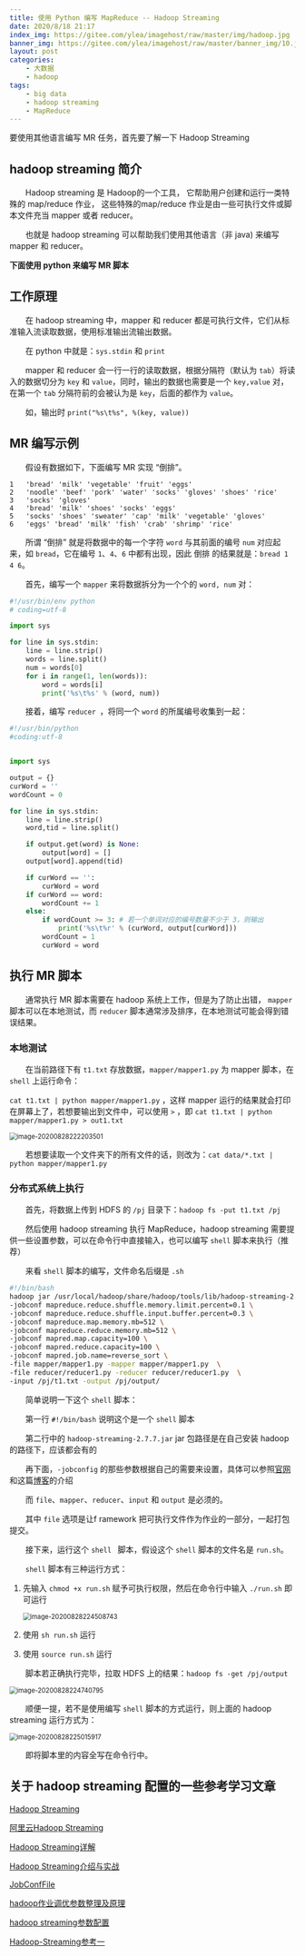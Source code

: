 ```yaml
---
title: 使用 Python 编写 MapReduce -- Hadoop Streaming
date: 2020/8/18 21:17
index_img: https://gitee.com/ylea/imagehost/raw/master/img/hadoop.jpg
banner_img: https://gitee.com/ylea/imagehost/raw/master/banner_img/10.jpg
layout: post
categories:
    - 大数据
    - hadoop
tags:
    - big data
    - hadoop streaming
    - MapReduce
---
```


要使用其他语言编写 MR 任务，首先要了解一下 Hadoop Streaming

##  hadoop streaming 简介

&emsp;&emsp;Hadoop streaming 是 Hadoop的一个工具， 它帮助用户创建和运行一类特殊的 map/reduce 作业， 这些特殊的map/reduce 作业是由一些可执行文件或脚本文件充当 mapper 或者 reducer。

&emsp;&emsp;也就是 hadoop streaming 可以帮助我们使用其他语言（非 java) 来编写 mapper 和 reducer。



**下面使用 python 来编写 MR 脚本**

## 工作原理

&emsp;&emsp;在 hadoop streaming 中，mapper 和 reducer 都是可执行文件，它们从标准输入流读取数据，使用标准输出流输出数据。

&emsp;&emsp;在 python 中就是：`sys.stdin` 和 `print`

&emsp;&emsp;mapper 和 reducer 会一行一行的读取数据，根据分隔符（默认为 `tab`）将读入的数据切分为 `key` 和 `value`，同时，输出的数据也需要是一个 `key,value` 对，在第一个 `tab` 分隔符前的会被认为是 `key`，后面的都作为 `value`。

&emsp;&emsp;如，输出时 `print("%s\t%s", %(key, value))`

## MR 编写示例

&emsp;&emsp;假设有数据如下，下面编写 MR 实现 “倒排”。

```
1	'bread' 'milk' 'vegetable' 'fruit' 'eggs'
2	'noodle' 'beef' 'pork' 'water' 'socks' 'gloves' 'shoes' 'rice'
3	'socks' 'gloves'
4	'bread' 'milk' 'shoes' 'socks' 'eggs'
5	'socks' 'shoes' 'sweater' 'cap' 'milk' 'vegetable' 'gloves'
6	'eggs' 'bread' 'milk' 'fish' 'crab' 'shrimp' 'rice'
```

&emsp;&emsp;所谓 “倒排” 就是将数据中的每一个字符 `word` 与其前面的编号 `num` 对应起来，如 `bread`，它在编号 `1`、`4`、`6` 中都有出现，因此 倒排 的结果就是：`bread 1 4 6`。



&emsp;&emsp;首先，编写一个 `mapper` 来将数据拆分为一个个的 `word, num` 对：

```python
#!/usr/bin/env python
# coding=utf-8

import sys

for line in sys.stdin:
    line = line.strip()
    words = line.split()
    num = words[0]
    for i in range(1, len(words)):
        word = words[i]
        print('%s\t%s' % (word, num))

```

&emsp;&emsp;接着，编写 `reducer `，将同一个 `word` 的所属编号收集到一起：

```python
#!/usr/bin/python
#coding:utf-8


import sys

output = {}
curWord = ''
wordCount = 0

for line in sys.stdin:
    line = line.strip()
    word,tid = line.split()

    if output.get(word) is None:
        output[word] = []
    output[word].append(tid)

    if curWord == '':
        curWord = word
    if curWord == word:
        wordCount += 1
    else:
        if wordCount >= 3: # 若一个单词对应的编号数量不少于 3，则输出
            print('%s\t%r' % (curWord, output[curWord]))
        wordCount = 1
        curWord = word
```

## 执行 MR 脚本

&emsp;&emsp;通常执行 MR 脚本需要在 hadoop 系统上工作，但是为了防止出错， `mapper` 脚本可以在本地测试，而 `reducer` 脚本通常涉及排序，在本地测试可能会得到错误结果。

### 本地测试

&emsp;&emsp;在当前路径下有 `t1.txt` 存放数据，`mapper/mapper1.py` 为 mapper 脚本，在 `shell` 上运行命令：

`cat t1.txt | python mapper/mapper1.py` ，这样 mapper 运行的结果就会打印在屏幕上了，若想要输出到文件中，可以使用 `>` ，即 `cat t1.txt | python mapper/mapper1.py > out1.txt`

<img src="https://i.loli.net/2020/09/11/iXvlZ6Tx2MoReJs.png" alt="image-20200828222203501" style="zoom:80%;" />

&emsp;&emsp;若想要读取一个文件夹下的所有文件的话，则改为：`cat data/*.txt | python mapper/mapper1.py` 

### 分布式系统上执行

&emsp;&emsp;首先，将数据上传到 HDFS 的 `/pj` 目录下：`hadoop fs -put t1.txt /pj`



&emsp;&emsp;然后使用 hadoop streaming 执行 MapReduce，hadoop streaming 需要提供一些设置参数，可以在命令行中直接输入，也可以编写 `shell` 脚本来执行（推荐）

&emsp;&emsp;来看 `shell` 脚本的编写，文件命名后缀是 `.sh`

```sh
#!/bin/bash
hadoop jar /usr/local/hadoop/share/hadoop/tools/lib/hadoop-streaming-2.7.7.jar \
-jobconf mapreduce.reduce.shuffle.memory.limit.percent=0.1 \
-jobconf mapreduce.reduce.shuffle.input.buffer.percent=0.3 \
-jobconf mapreduce.map.memory.mb=512 \
-jobconf mapreduce.reduce.memory.mb=512 \
-jobconf mapred.map.capacity=100 \
-jobconf mapred.reduce.capacity=100 \
-jobconf mapred.job.name=reverse_sort \
-file mapper/mapper1.py -mapper mapper/mapper1.py  \
-file reducer/reducer1.py -reducer reducer/reducer1.py  \
-input /pj/t1.txt -output /pj/output/
```

&emsp;&emsp;简单说明一下这个 `shell` 脚本：

&emsp;&emsp;第一行 `#!/bin/bash` 说明这个是一个 `shell` 脚本

&emsp;&emsp;第二行中的 `hadoop-streaming-2.7.7.jar` jar 包路径是在自己安装 hadoop 的路径下，应该都会有的

&emsp;&emsp;再下面，`-jobconfig` 的那些参数根据自己的需要来设置，具体可以参照[官网](https://cwiki.apache.org/confluence/display/HADOOP2/JobConfFile) 和这篇[博客](https://www.jianshu.com/p/1b69df99d949)的介绍

&emsp;&emsp;而 `file`、`mapper`、`reducer`、`input` 和 `output` 是必须的。

&emsp;&emsp;其中 `file` 选项是让f ramework 把可执行文件作为作业的一部分，一起打包提交。



&emsp;&emsp;接下来，运行这个 `shell ` 脚本，假设这个 `shell` 脚本的文件名是 `run.sh`。

&emsp;&emsp;`shell` 脚本有三种运行方式：

1. 先输入 `chmod +x run.sh` 赋予可执行权限，然后在命令行中输入 `./run.sh` 即可运行

   <img src="https://i.loli.net/2020/09/11/1SlUOAciyk4GLhK.png" alt="image-20200828224508743" style="zoom:80%;" />

2. 使用 `sh run.sh` 运行

3. 使用 `source run.sh` 运行


&emsp;&emsp;脚本若正确执行完毕，拉取 HDFS 上的结果：`hadoop fs -get /pj/output`

   <img src="https://i.loli.net/2020/09/11/kIN7CSXZxvsniMp.png" alt="image-20200828224740795" style="zoom:80%;" />


&emsp;&emsp;顺便一提，若不是使用编写 `shell` 脚本的方式运行，则上面的 hadoop streaming 运行方式为：

<img src="https://i.loli.net/2020/09/11/G4fhzH6aeVMjX8E.png" alt="image-20200828225015917" style="zoom:80%;" />

&emsp;&emsp;即将脚本里的内容全写在命令行中。



## 关于 hadoop streaming 配置的一些参考学习文章

[Hadoop Streaming](http://hadoop.apache.org/docs/r1.0.4/cn/streaming.html)

[阿里云Hadoop Streaming](https://help.aliyun.com/document_detail/44024.html?spm=a2c4g.11186623.6.914.162d19d6A0ZelV)

[Hadoop Streaming详解](https://www.cnblogs.com/shay-zhangjin/p/7714868.html)

[Hadoop Streaming介绍与实战](https://blog.csdn.net/Alanyungz/article/details/106767668)

[JobConfFile](https://cwiki.apache.org/confluence/display/HADOOP2/JobConfFile) 

[hadoop作业调优参数整理及原理](http://www.uml.org.cn/zjjs/201205303.asp)

[hadoop streaming参数配置](https://blog.csdn.net/loveblair1990/article/details/53608293)

[Hadoop-Streaming参考一](https://www.jianshu.com/p/1b69df99d949)